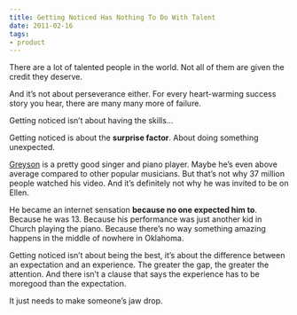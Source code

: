```yaml
---
title: Getting Noticed Has Nothing To Do With Talent
date: 2011-02-16
tags:
- product
---
```


There are a lot of talented people in the world. Not all of them are given the credit they deserve.

And it’s not about perseverance either. For every heart-warming success story you hear, there are many many more of failure.

Getting noticed isn’t about having the skills…

Getting noticed is about the **surprise factor**. About doing something unexpected.

[Greyson](https://www.youtube.com/watch?v=bxDlC7YV5is) is a pretty good singer and piano player. Maybe he’s even above average compared to other popular musicians. But that’s not why 37 million people watched his video. And it’s definitely not why he was invited to be on Ellen.

He became an internet sensation **because no one expected him to**. Because he was 13. Because his performance was just another kid in Church playing the piano. Because there’s no way something amazing happens in the middle of nowhere in Oklahoma.

Getting noticed isn’t about being the best, it’s about the difference between an expectation and an experience. The greater the gap, the greater the attention. And there isn’t a clause that says the experience has to be moregood than the expectation.

It just needs to make someone’s jaw drop.

